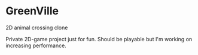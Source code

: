 # GreenVille
2D animal crossing clone

Private 2D-game project just for fun. Should be playable but I'm working on increasing performance.
